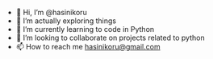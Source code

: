 - 👋 Hi, I’m @hasinikoru
- 👀 I’m actually exploring things
- 🌱 I’m currently learning to code in Python
- 💞️ I’m looking to collaborate on projects related to python
- 📫 How to reach me hasinikoru@gmail.com

<!---
hasinikoru/hasinikoru is a ✨ special ✨ repository because its `README.md` (this file) appears on your GitHub profile.
You can click the Preview link to take a look at your changes.
--->
